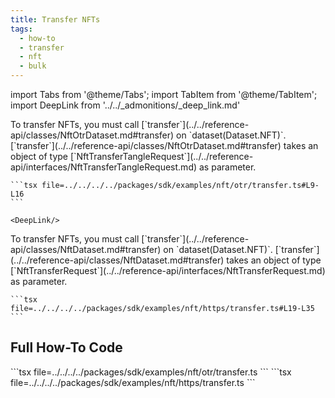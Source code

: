 ```yaml
---
title: Transfer NFTs
tags:
  - how-to
  - transfer
  - nft
  - bulk
---
```


import Tabs from '@theme/Tabs';
import TabItem from '@theme/TabItem';
import DeepLink from '../../_admonitions/_deep_link.md'

<Tabs groupId="request-type">
  <TabItem value="otr" label="OTR">
    To transfer NFTs, you must call [`transfer`](../../reference-api/classes/NftOtrDataset.md#transfer) on `dataset(Dataset.NFT)`.
    [`transfer`](../../reference-api/classes/NftOtrDataset.md#transfer) takes an object of type [`NftTransferTangleRequest`](../../reference-api/interfaces/NftTransferTangleRequest.md) as parameter.

    ```tsx file=../../../../packages/sdk/examples/nft/otr/transfer.ts#L9-L16
    ```

    <DeepLink/>
  </TabItem>  
  <TabItem value="https" label="HTTPS">
    To transfer NFTs, you must call [`transfer`](../../reference-api/classes/NftDataset.md#transfer) on `dataset(Dataset.NFT)`.
    [`transfer`](../../reference-api/classes/NftDataset.md#transfer) takes an object of type [`NftTransferRequest`](../../reference-api/interfaces/NftTransferRequest.md) as parameter.

    ```tsx file=../../../../packages/sdk/examples/nft/https/transfer.ts#L19-L35
    ```
  </TabItem>
</Tabs>

## Full How-To Code

<Tabs groupId="request-type">
  <TabItem value="otr" label="OTR">
    ```tsx file=../../../../packages/sdk/examples/nft/otr/transfer.ts
    ```
  </TabItem>  
  <TabItem value="https" label="HTTPS">
    ```tsx file=../../../../packages/sdk/examples/nft/https/transfer.ts
    ```
  </TabItem>
</Tabs>
